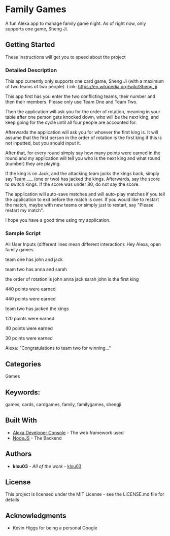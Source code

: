 # Family Games

A fun Alexa app to manage family game night. As of right now, only supports one game, Sheng Ji.

## Getting Started

These instructions will get you to speed about the project

### Detailed Description

This app currently only supports one card game, Sheng Ji (with a maximum of two teams of two people).
Link: https://en.wikipedia.org/wiki/Sheng_ji

This app first has you enter the two conflicting teams, their number and then their members. Please only use Team One and Team Two. 

Then the application will ask you for the order of rotation, meaning in your table after one person gets knocked down, who will be the next king, and keep going for the cycle until all four people are accounted for.

Afterwards the application will ask you for whoever the first king is. It will assume that the first person in the order of rotation is the first king if this is not inputted, but you should input it.

After that, for every round simply say how many points were earned in the round and my application will tell you who is the next king and what round (number) they are playing.

If the king is on Jack, and the attacking team jacks the kings back, simply say Team ___ (one or two) has jacked the kings. Afterwards, say the score to switch kings. If the score was under 80, do not say the score.

The application will auto-save matches and will auto-play matches if you tell the application to exit before the match is over. If you would like to restart the match, maybe with new teams or simply just to restart, say "Please restart my match".

I hope you have a good time using my application.

### Sample Script

All User Inputs (different lines mean different interaction):
Hey Alexa, open family games.

team one has john and jack

team two has anna and sarah

the order of rotation is john anna jack sarah
john is the first king

440 points were earned

440 points were earned

team two has jacked the kings

120 points were earned

40 points were earned

30 points were earned

Alexa: "Congratulations to team two for winning..."

## Categories

Games

## Keywords:
games, cards, cardgames, family, familygames, shengji

## Built With

* [Alexa Developer Console](https://developer.amazon.com) - The web framework used
* [NodeJS](https://nodejs.org/en/) - The Backend

## Authors

* **klxu03** - *All of the work* - [klxu03](https://github.com/klxu03)

## License

This project is licensed under the MIT License - see the LICENSE.md file for details

## Acknowledgments

* Kevin Higgs for being a personal Google
